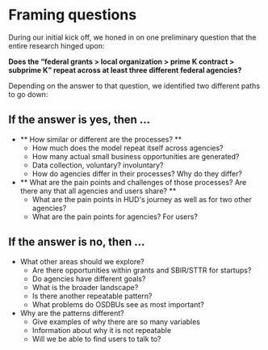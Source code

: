 # Framing questions

During our initial kick off, we honed in on one preliminary question that the entire research hinged upon: 

**Does the “federal grants > local organization > prime K contract > subprime K” repeat across at least three different federal agencies?**

Depending on the answer to that question, we identified two different paths to go down: 

## If the answer is yes, then … 
- ** How similar or different are the processes? **
	- How much does the model repeat itself across agencies? 
	- How many actual small business opportunities are generated? 
	- Data collection, voluntary? involuntary? 
	- How do agencies differ in their processes? Why do they differ? 
- ** What are the pain points and challenges of those processes? Are there any that all agencies and users share? ** 
	- What are the pain points in HUD's journey as well as for two other agencies? 
	- What are the pain points for agencies? For users? 
## If the answer is no, then … 
- What other areas should we explore? 
	- Are there opportunities within grants and SBIR/STTR for startups?
	- Do agencies have different goals? 
	- What is the broader landscape? 
	- Is there another repeatable pattern? 
	- What problems do OSDBUs see as most important? 
- Why are the patterns different?
	- Give examples of why there are so many variables
	- Information about why it is not repeatable 
	- Will we be able to find users to talk to? 